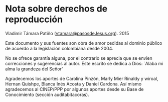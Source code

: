 # Nota sobre derechos de reproducción

Vladimir Támara Patiño (vtamara@pasosdeJesus.org). 2015

Este documento y sus fuentes son obra de amor cedidas al dominio
público de acuerdo a la legislación colombiana desde 2004. 

No se ofrece garantía alguna, por el contrario se aprecia que se envíen
correcciones y sugerencias al autor. Este escrito se dedica a Dios:
`Alaba mi alma la grandeza del Señor'

Agradecemos los aportes de Carolina Pinzón, Marly Mier Rinaldy y
wiroal, Hernan Quishpe, Blanca Inés Acosta y Daniel Cardona. Así
mismo agradecemos al CINEP/PPP por algunos aportes desde su Base de
Conocimiento (sección auditabitacoras).

